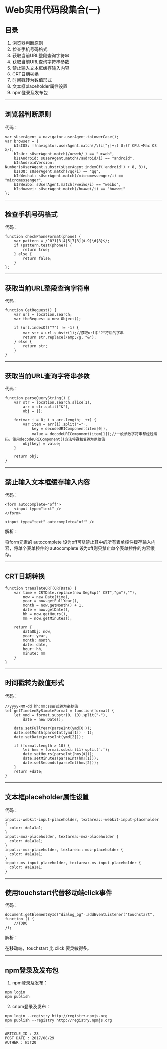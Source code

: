 
# Web实用代码段集合(一) #

## 目录 ##

1. 浏览器判断原则
2. 检查手机号码格式
3. 获取当前URL整段查询字符串
4. 获取当前URL查询字符串参数
5. 禁止输入文本框缓存输入内容
6. CRT日期转换
7. 时间戳转为数值形式
8. 文本框placeholder属性设置
9. npm登录及发布包

---

## 浏览器判断原则 ##

代码：

```
var sUserAgent = navigator.userAgent.toLowerCase();
var browser = {
    bIsIOS: !!navigator.userAgent.match(/\(i[^;]+;( U;)? CPU.+Mac OS X/),
    bIsUc: sUserAgent.match(/ucweb/i) == "ucweb",
    bIsAndroid: sUserAgent.match(/android/i) == "android",
    bIsAndroidVersion: Number(sUserAgent.substr(sUserAgent.indexOf('android') + 8, 3)),
    bIsQQ: sUserAgent.match(/qq/i) == "qq",
    bIsWechat: sUserAgent.match(/micromessenger/i) == "micromessenger",
    bIsWeibo: sUserAgent.match(/weibo/i) == "weibo",
    bIsHuawei: sUserAgent.match(/huawei/i) == "huawei"
};
```

---

## 检查手机号码格式 ##

代码：

```
function checkPhoneFormat(phone) {
    var pattern = /^0?1[3|4|5|7|8][0-9]\d{8}$/;
    if (pattern.test(phone)) {
        return true;
    } else {
        return false;
    }
};
```

---

## 获取当前URL整段查询字符串 ##

代码：

```
function GetRequest() {
    var url = location.search;
    var theRequest = new Object();

    if (url.indexOf("?") != -1) {
        var str = url.substr(1);//获取url中"?"符后的字串
        return str.replace(/amp;/g, "&"); 
    } else {
        return str;
    }
}
```

---

## 获取当前URL查询字符串参数 ##

代码：

```
function parseQueryString() {
    var str = location.search.slice(1),
        arr = str.split("&"),
        obj = {};

    for(var i = 0; i < arr.length; i++) {
        var item = arr[i].split("="),
            key = decodeURIComponent(item[0]),
            value = decodeURIComponent(item[1]);//一般参数字符串都经过编码，使用decodeURIComponent()方法将键和值转为原始值
        obj[key] = value;
    }

    return obj;
}
```

---

## 禁止输入文本框缓存输入内容 ##

代码：

```
<form autocomplete="off">
    <input type="text" />
</form>

<input type="text" autocomplete="off" />
```

解析：

将form元素的 autocomplete 设为off可以禁止其中的所有表单控件缓存输入内容，将单个表单控件的 autocomplete 设为off则只禁止单个表单控件的内容缓存。

---

## CRT日期转换 ##

```
function translateCRT(CRTDate) {
    var time = CRTDate.replace(new RegExp(" CST","gm"),""),
        now = new Date(time),
        year = now.getFullYear(),
        month = now.getMonth() + 1,
        date = now.getDate(),
        hh = now.getHours(),
        mm = now.getMinutes();

    return {
        dataObj: now,
        year: year,
        month: month,
        date: date,
        hour: hh,
        minute: mm
    }
}
```

---

## 时间戳转为数值形式 ##

代码：

```
//yyyy-MM-dd hh:mm:ss形式转为毫秒值
let getTimeLenBySimpleFormat = function(format) {
    let ymd = format.substr(0, 10).split("-"),
        date = new Date();

    date.setFullYear(parseInt(ymd[0]));
    date.setMonth(parseInt(ymd[1]) - 1);
    date.setDate(parseInt(ymd[2]));

    if (format.length > 10) {
        let hms = format.substr(11).split(":");
        date.setHours(parseInt(hms[0]));
        date.setMinutes(parseInt(hms[1]));
        date.setSeconds(parseInt(hms[2]));            
    }
    return +date;
}
```

---

## 文本框placeholder属性设置 ##

代码：

```
input::-webkit-input-placeholder, textarea::-webkit-input-placeholder {
  color: #a1a1a1;
}
input:-moz-placeholder, textarea:-moz-placeholder {
  color: #a1a1a1;
}
input::-moz-placeholder, textarea::-moz-placeholder {
  color: #a1a1a1;
}
input:-ms-input-placeholder, textarea:-ms-input-placeholder {
  color: #a1a1a1;
}
```

---

## 使用touchstart代替移动端click事件 ##

代码：

```
document.getElementById("dialog_bg").addEventListener("touchstart", function () {
    //TODO
});
```

解析：

在移动端，touchstart 比 click 要灵敏得多。

---

## npm登录及发布包 ##

1. npm登录及发布：

```
npm login
npm publish
```

2. cnpm登录及发布：

```
npm login --registry http://registry.npmjs.org
npm publish --registry http://registry.npmjs.org
```

---

```
ARTICLE_ID : 28
POST_DATE : 2017/08/29
AUTHER : WJT20
```
